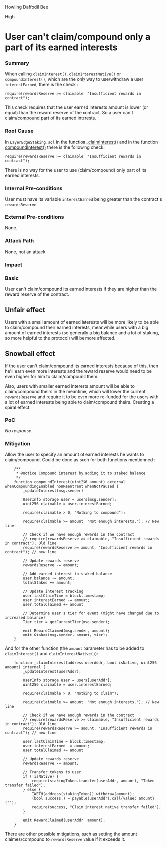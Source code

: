 Howling Daffodil Bee

High

# User can't claim/compound only a part of its earned interests

### Summary

When calling ``claimInterest()``, ``claimInterestNative()`` or ``compoundInterest()``, which are the only way to use/withdraw a user ``interestEarned``, there is the check : 
```solidity
require(rewardsReserve >= claimable, "Insufficient rewards in contract");
```

This check requires that the user earned interests amount is lower (or equal) than the reward reserve of the contract. So a user can't claim/compound part of its earned interests.

### Root Cause

In ``LayerEdgeStaking.sol`` in the function [_claimInterest()](https://github.com/sherlock-audit/2025-05-layeredge/blob/main/edgen-staking/src/stake/LayerEdgeStaking.sol#L788) and in the function [compoundInterest()](https://github.com/sherlock-audit/2025-05-layeredge/blob/main/edgen-staking/src/stake/LayerEdgeStaking.sol#L222) there is the following check:
```solidity
require(rewardsReserve >= claimable, "Insufficient rewards in contract");
```

There is no way for the user to use (claim/compound) only part of its earned interests.

### Internal Pre-conditions

User must have its variable ``interestEarned`` being greater than the contract's ``rewardsReserve``.

### External Pre-conditions

None.

### Attack Path

None, not an attack.

### Impact

### Basic
User can't claim/compound its earned interests if they are higher than the reward reserve of the contract. 

## Unfair effect

Users with a small amount of earned interests will be more likely to be able to claim/compound their earned interests, meanwhile users with a big amount of earned interests (so generally a big balance and a lot of staking, so more helpful to the protocol) will be more affected.

## Snowball effect

If the user can't claim/compound its earned interests because of this, then he'll earn even more interests and the reward reserve would need to be even higher for him to claim/compound them.

Also, users with smaller earned interests amount will be able to claim/compound theirs in the meantime, which will lower the current ``rewardsReserve`` and require it to be even more re-funded for the users with a lot of earned interests being able to claim/compound theirs. Creating a spiral effect.

### PoC

_No response_

### Mitigation

Allow the user to specify an amount of earned interests he wants to claim/compound. Could be done as such for both functions mentionned :

```solidity
    /**
     * @notice Compound interest by adding it to staked balance
     */
    function compoundInterest(uint256 amount) external whenCompoundingEnabled nonReentrant whenNotPaused {
        _updateInterest(msg.sender);

        UserInfo storage user = users[msg.sender];
        uint256 claimable = user.interestEarned;

        require(claimable > 0, "Nothing to compound");

        require(claimable >= amount, "Not enough interests."); // New line

        // Check if we have enough rewards in the contract
        // require(rewardsReserve >= claimable, "Insufficient rewards in contract"); Old line
        require(rewardsReserve >= amount, "Insufficient rewards in contract"); // new line

        // Update rewards reserve
        rewardsReserve -= amount;

        // Add earned interest to staked balance
        user.balance += amount;
        totalStaked += amount;

        // Update interest tracking
        user.lastClaimTime = block.timestamp;
        user.interestEarned -= amount;
        user.totalClaimed += amount;

        // Determine user's tier for event (might have changed due to increased balance)
        Tier tier = getCurrentTier(msg.sender);

        emit RewardClaimed(msg.sender, amount);
        emit Staked(msg.sender, amount, tier);
    }
```

And for the other function (the ``amount`` parameter has to be added to ``claimInterest()`` and ``claimInterestNative()``):

```solidity
    function _claimInterest(address userAddr, bool isNative, uint256 amount) internal {
        _updateInterest(userAddr);

        UserInfo storage user = users[userAddr];
        uint256 claimable = user.interestEarned;

        require(claimable > 0, "Nothing to claim");

        require(claimable >= amount, "Not enough interests."); // New line

        // Check if we have enough rewards in the contract
        // require(rewardsReserve >= claimable, "Insufficient rewards in contract"); Old line
        require(rewardsReserve >= amount, "Insufficient rewards in contract"); // new line

        user.lastClaimTime = block.timestamp;
        user.interestEarned -= amount;
        user.totalClaimed += amount;

        // Update rewards reserve
        rewardsReserve -= amount;

        // Transfer tokens to user
        if (!isNative) {
            require(stakingToken.transfer(userAddr, amount), "Token transfer failed");
        } else {
            IWETH(address(stakingToken)).withdraw(amount);
            (bool success,) = payable(userAddr).call{value: amount}("");
            require(success, "Claim interest native transfer failed");
        }

        emit RewardClaimed(userAddr, amount);
    }
```

There are other possible mitigations, such as setting the amount claimes/compound to ``rewardsReserve`` value if it exceeds it.